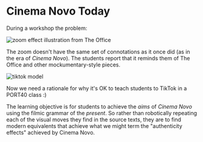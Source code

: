 # Cinema Novo Today

During a workshop the problem: 

![zoom effect illustration from The Office](https://media.giphy.com/media/9Fticsj7froxbpd5Sg/giphy.gif?cid=ecf05e47ud31gzegxuvaxt1lcj4a0bkvlnftrr9tej8p20ag&rid=giphy.gif&ct=g)

The zoom doesn't have the same set of connotations as it once did (as in the era of *Cinema Novo*). The students report that it reminds them of The Office and other mockumentary-style pieces.

![tiktok model](https://files.slack.com/files-pri/T0HTW3H0V-F02DM2F55U7/jk-gif02.gif?pub_secret=522dcfc24c)

Now we need a rationale for why it's OK to teach students to TikTok in a PORT40 class :)

The learning objective is for students to achieve the *aims* of *Cinema Novo* using the filmic grammar of the *present*. So rather than robotically repeating each of the visual moves they find in the source texts, they are to find modern equivalents that achieve what we might term the "authenticity effects" achieved by Cinema Novo.

